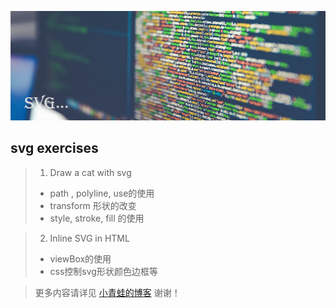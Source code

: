 ![svg](/images/shotscreen.jpg)

## svg exercises

> 1. Draw a cat with svg
>
> * path , polyline, use的使用
> * transform 形状的改变
> * style, stroke, fill 的使用


> 2. Inline SVG in HTML
>
> * viewBox的使用
> * css控制svg形状颜色边框等



> 更多内容请详见 [小青蛙的博客](http://blog.sina.com.cn/riversfrog "小青蛙的博客") 谢谢！
